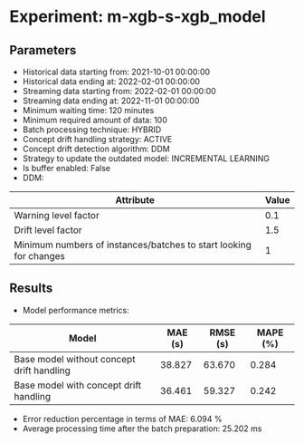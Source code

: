 
# Experiment: m-xgb-s-xgb_model

## Parameters
- Historical data starting from: 2021-10-01 00:00:00
- Historical data ending at: 2022-02-01 00:00:00
- Streaming data starting from: 2022-02-01 00:00:00
- Streaming data ending at: 2022-11-01 00:00:00
- Minimum waiting time: 120 minutes
- Minimum required amount of data: 100
- Batch processing technique: HYBRID
- Concept drift handling strategy: ACTIVE
- Concept drift detection algorithm: DDM
- Strategy to update the outdated model: INCREMENTAL LEARNING
- Is buffer enabled: False
- DDM:

| Attribute | Value |
|---|---|
| Warning level factor | 0.1 |
| Drift level factor | 1.5 |
| Minimum numbers of instances/batches to start looking for changes | 1 |


## Results
- Model performance metrics:

| Model                                     | MAE (s)              | RMSE (s)              | MAPE (%)              |
|-------------------------------------------|----------------------|-----------------------|-----------------------|
| Base model without concept drift handling | 38.827 | 63.670 | 0.284 |
| Base model with concept drift handling    | 36.461      | 59.327      | 0.242      |

- Error reduction percentage in terms of MAE: 6.094 %
- Average processing time after the batch preparation: 25.202 ms
    
